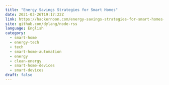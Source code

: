 ```yaml
---
title: "Energy Savings Strategies for Smart Homes"
date: 2021-03-26T19:17:22Z
link: https://hackernoon.com/energy-savings-strategies-for-smart-homes-pd3i35zz?source=rss&utm_medium=RSS&utm_source=news.12bit.vn
site: github.com/dylang/node-rss
language: English
category:
  - smart-home
  - energy-tech
  - tech
  - smart-home-automation
  - energy
  - clean-energy
  - smart-home-devices
  - smart-devices
draft: false
---
```


